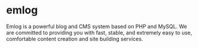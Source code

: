 # emlog

Emlog is a powerful blog and CMS system based on PHP and MySQL. We are committed to providing you with fast, stable, and extremely easy to use, comfortable content creation and site building services.

